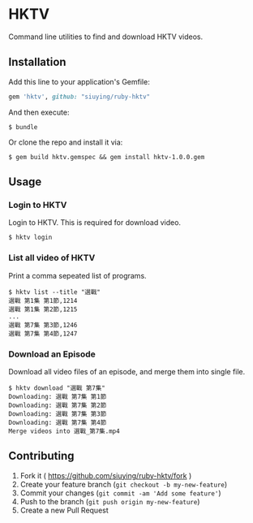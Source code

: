 # HKTV

Command line utilities to find and download HKTV videos.

## Installation

Add this line to your application's Gemfile:

```ruby
gem 'hktv', github: "siuying/ruby-hktv"
```

And then execute:

    $ bundle

Or clone the repo and install it via:
    
    $ gem build hktv.gemspec && gem install hktv-1.0.0.gem

## Usage

### Login to HKTV

Login to HKTV. This is required for download video.

    $ hktv login

### List all video of HKTV

Print a comma sepeated list of programs.

    $ hktv list --title "選戰"
    選戰 第1集 第1節,1214
    選戰 第1集 第2節,1215
    ...
    選戰 第7集 第3節,1246
    選戰 第7集 第4節,1247

### Download an Episode

Download all video files of an episode, and merge them into single file.

    $ hktv download "選戰 第7集"
    Downloading: 選戰 第7集 第1節
    Downloading: 選戰 第7集 第2節
    Downloading: 選戰 第7集 第3節
    Downloading: 選戰 第7集 第4節
    Merge videos into 選戰_第7集.mp4

## Contributing

1. Fork it ( https://github.com/siuying/ruby-hktv/fork )
2. Create your feature branch (`git checkout -b my-new-feature`)
3. Commit your changes (`git commit -am 'Add some feature'`)
4. Push to the branch (`git push origin my-new-feature`)
5. Create a new Pull Request
